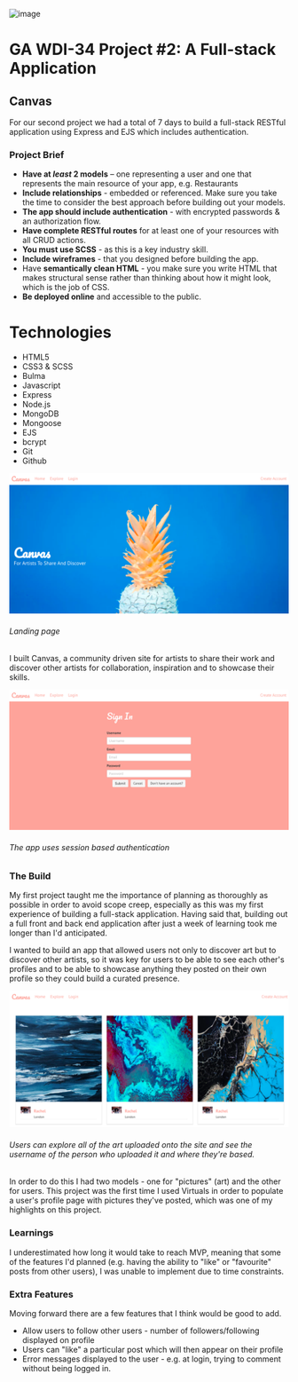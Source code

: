 ![image](https://ga-dash.s3.amazonaws.com/production/assets/logo-9f88ae6c9c3871690e33280fcf557f33.png)
# GA WDI-34  Project #2: A Full-stack Application
## Canvas

For our second project we had a total of 7 days to build a full-stack RESTful application using Express and EJS which includes authentication.

 ### Project Brief

 * **Have at _least_ 2 models** – one representing a user and one that represents the main resource of your app, e.g. Restaurants
 * **Include relationships** - embedded or referenced. Make sure you take the time to consider the best approach before building out your models.
 * **The app should include authentication** - with encrypted passwords & an authorization flow.
 * **Have complete RESTful routes** for at least one of your resources with all CRUD actions.
 * **You must use SCSS** - as this is a key industry skill.
 * **Include wireframes** - that you designed before building the app.
 * Have **semantically clean HTML** - you make sure you write HTML that makes structural sense rather than thinking about how it might look, which is the job of CSS.
 * **Be deployed online** and accessible to the public.

 # Technologies

* HTML5
* CSS3 & SCSS
* Bulma
* Javascript
* Express
* Node.js
* MongoDB
* Mongoose
* EJS
* bcrypt
* Git
* Github

<p align="center"><img src='./public/images/home.png'></p>

###### Landing page

I built Canvas, a community driven site for artists to share their work and discover other artists for collaboration, inspiration and to showcase their skills.

<p align="center"><img src='./public/images/login.png'></p>

###### The app uses session based authentication

 ### The Build

My first project taught me the importance of planning as thoroughly as possible in order to avoid scope creep, especially as this was my first experience of building a full-stack application. Having said that, building out a full front and back end application after just a week of learning took me longer than I'd anticipated.

I wanted to build an app that allowed users not only to discover art but to discover other artists, so it was key for users to be able to see each other's profiles and to be able to showcase anything they posted on their own profile so they could build a curated presence.

<p align="center"><img src='./public/images/index.png'></p>

###### Users can explore all of the art uploaded onto the site and see the username of the person who uploaded it and where they're based.

In order to do this I had two models - one for "pictures" (art) and the other for users. This project was the first time I used Virtuals in order to populate a user's profile page with pictures they've posted, which was one of my highlights on this project.

 ### Learnings

I underestimated how long it would take to reach MVP, meaning that some of the features I'd planned (e.g. having the ability to "like" or "favourite" posts from other users), I was unable to implement due to time constraints.

 ### Extra Features

Moving forward there are a few features that I think would be good to add.

* Allow users to follow other users - number of followers/following displayed on profile
* Users can "like" a particular post which will then appear on their profile
* Error messages displayed to the user - e.g. at login, trying to comment without being logged in.
